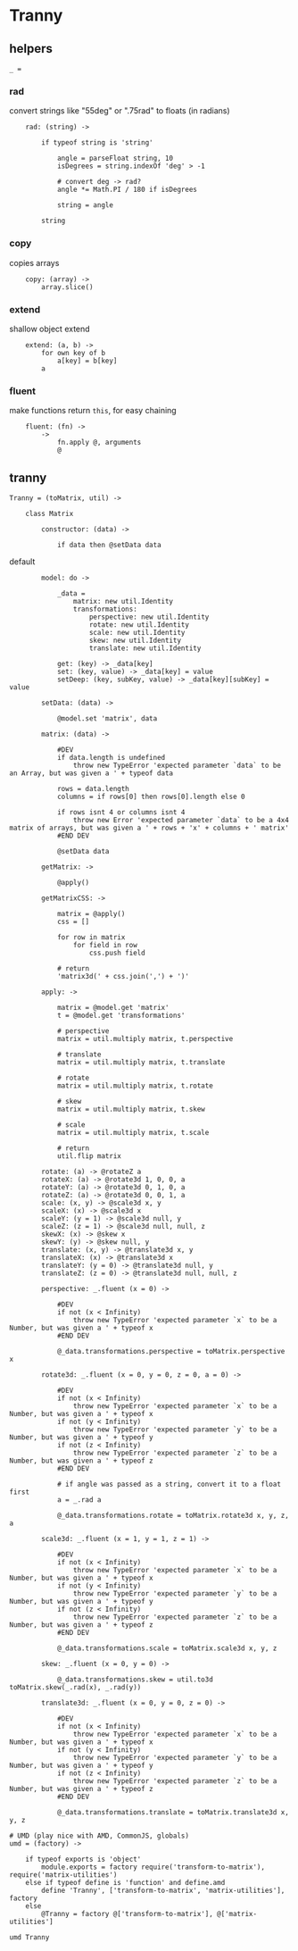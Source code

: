 # Tranny

## helpers

	_ =

### rad
convert strings like "55deg" or ".75rad" to floats (in radians)

		rad: (string) ->

			if typeof string is 'string'

				angle = parseFloat string, 10
				isDegrees = string.indexOf 'deg' > -1

				# convert deg -> rad?
				angle *= Math.PI / 180 if isDegrees

				string = angle
			
			string

### copy
copies arrays

		copy: (array) ->
			array.slice()

### extend
shallow object extend

		extend: (a, b) ->
			for own key of b
				a[key] = b[key]
			a

### fluent
make functions return `this`, for easy chaining

		fluent: (fn) ->
			->
				fn.apply @, arguments
				@
## tranny

	Tranny = (toMatrix, util) ->

		class Matrix

			constructor: (data) ->
			
				if data then @setData data

default 

			model: do ->

				_data =
					matrix: new util.Identity
					transformations:
						perspective: new util.Identity
						rotate: new util.Identity
						scale: new util.Identity
						skew: new util.Identity
						translate: new util.Identity

				get: (key) -> _data[key]
				set: (key, value) -> _data[key] = value
				setDeep: (key, subKey, value) -> _data[key][subKey] = value

			setData: (data) ->

				@model.set 'matrix', data

			matrix: (data) ->

				#DEV
				if data.length is undefined
					throw new TypeError 'expected parameter `data` to be an Array, but was given a ' + typeof data

				rows = data.length
				columns = if rows[0] then rows[0].length else 0

				if rows isnt 4 or columns isnt 4
					throw new Error 'expected parameter `data` to be a 4x4 matrix of arrays, but was given a ' + rows + 'x' + columns + ' matrix'
				#END DEV

				@setData data

			getMatrix: ->

				@apply()

			getMatrixCSS: ->

				matrix = @apply()
				css = []

				for row in matrix
					for field in row
						css.push field

				# return
				'matrix3d(' + css.join(',') + ')'

			apply: ->

				matrix = @model.get 'matrix'
				t = @model.get 'transformations'

				# perspective
				matrix = util.multiply matrix, t.perspective

				# translate
				matrix = util.multiply matrix, t.translate

				# rotate
				matrix = util.multiply matrix, t.rotate

				# skew
				matrix = util.multiply matrix, t.skew

				# scale
				matrix = util.multiply matrix, t.scale

				# return
				util.flip matrix

			rotate: (a) -> @rotateZ a
			rotateX: (a) -> @rotate3d 1, 0, 0, a
			rotateY: (a) -> @rotate3d 0, 1, 0, a
			rotateZ: (a) -> @rotate3d 0, 0, 1, a
			scale: (x, y) -> @scale3d x, y
			scaleX: (x) -> @scale3d x
			scaleY: (y = 1) -> @scale3d null, y
			scaleZ: (z = 1) -> @scale3d null, null, z
			skewX: (x) -> @skew x
			skewY: (y) -> @skew null, y
			translate: (x, y) -> @translate3d x, y
			translateX: (x) -> @translate3d x
			translateY: (y = 0) -> @translate3d null, y
			translateZ: (z = 0) -> @translate3d null, null, z

			perspective: _.fluent (x = 0) ->

				#DEV
				if not (x < Infinity)
					throw new TypeError 'expected parameter `x` to be a Number, but was given a ' + typeof x
				#END DEV

				@_data.transformations.perspective = toMatrix.perspective x

			rotate3d: _.fluent (x = 0, y = 0, z = 0, a = 0) ->

				#DEV
				if not (x < Infinity)
					throw new TypeError 'expected parameter `x` to be a Number, but was given a ' + typeof x
				if not (y < Infinity)
					throw new TypeError 'expected parameter `y` to be a Number, but was given a ' + typeof y
				if not (z < Infinity)
					throw new TypeError 'expected parameter `z` to be a Number, but was given a ' + typeof z
				#END DEV

				# if angle was passed as a string, convert it to a float first
				a = _.rad a

				@_data.transformations.rotate = toMatrix.rotate3d x, y, z, a

			scale3d: _.fluent (x = 1, y = 1, z = 1) ->

				#DEV
				if not (x < Infinity)
					throw new TypeError 'expected parameter `x` to be a Number, but was given a ' + typeof x
				if not (y < Infinity)
					throw new TypeError 'expected parameter `y` to be a Number, but was given a ' + typeof y
				if not (z < Infinity)
					throw new TypeError 'expected parameter `z` to be a Number, but was given a ' + typeof z
				#END DEV

				@_data.transformations.scale = toMatrix.scale3d x, y, z

			skew: _.fluent (x = 0, y = 0) ->

				@_data.transformations.skew = util.to3d toMatrix.skew(_.rad(x), _.rad(y))

			translate3d: _.fluent (x = 0, y = 0, z = 0) ->

				#DEV
				if not (x < Infinity)
					throw new TypeError 'expected parameter `x` to be a Number, but was given a ' + typeof x
				if not (y < Infinity)
					throw new TypeError 'expected parameter `y` to be a Number, but was given a ' + typeof y
				if not (z < Infinity)
					throw new TypeError 'expected parameter `z` to be a Number, but was given a ' + typeof z
				#END DEV

				@_data.transformations.translate = toMatrix.translate3d x, y, z

	# UMD (play nice with AMD, CommonJS, globals)
	umd = (factory) ->

		if typeof exports is 'object'
			module.exports = factory require('transform-to-matrix'), require('matrix-utilities')
		else if typeof define is 'function' and define.amd
			define 'Tranny', ['transform-to-matrix', 'matrix-utilities'], factory
		else
			@Tranny = factory @['transform-to-matrix'], @['matrix-utilities']

	umd Tranny